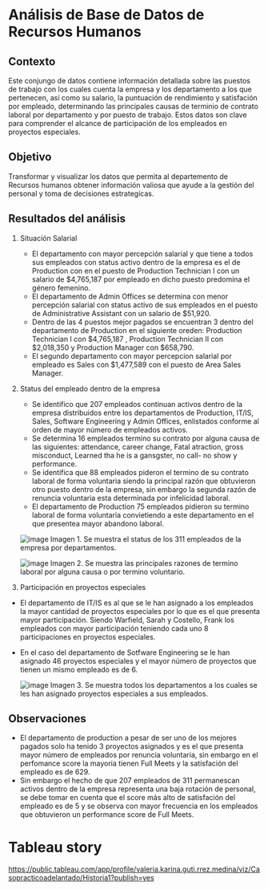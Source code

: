 # Análisis de Base de Datos de Recursos Humanos 

## Contexto 
Este conjungo de datos contiene información detallada sobre las puestos de trabajo con los cuales cuenta la empresa y los departamento a los que pertenecen, así como su salario, la puntuación de rendimiento y satisfación por empleado, determinando las principales causas de terminio de contrato laboral por departamento y por puesto de trabajo. Estos datos son clave para comprender el alcance de participación de los empleados en proyectos especiales.


## Objetivo 
Transformar y visualizar los datos que permita al departemento de Recursos humanos obtener información valiosa que ayude a la gestión del personal y toma de decisiones estrategícas. 
 

## Resultados del análisis 
1. Situación Salarial 
   - El departamento con mayor percepción salarial y que tiene a todos sus empleados con status activo dentro de la empresa es el de Production con en el puesto de Production Technician I con un salario de $4,765,187 por empleado en dicho puesto predomina el género femenino.
   - El departamento de Admin Offices se determina con menor percepción salarial con status activo de sus empleados en el puesto de Administrative Assistant con un salario de $51,920. 
   - Dentro de las 4 puestos mejor pagados se encuentran 3 dentro del departamento de Production en el siguiente oreden: Production Technician I con $4,765,187 , Production Technician II con $2,018,350 y Production Manager con $658,790.
   - El segundo departamento con mayor percepcion salarial por empleado es Sales con $1,477,589 con el puesto de Area Sales Manager. 
     
2. Status del empleado dentro de la empresa 
   - Se identifico que 207 empleados continuan activos dentro de la empresa distribuidos entre los departamentos de Production, IT/IS, Sales, Software Engineering y Admin Offices, enlistados conforme al orden de mayor número de empleados activos. 
   - Se determina 16 empleados termino su contrato por alguna causa de las siguientes: attendance, career change, Fatal atraction, gross misconduct, Learned tha he is a gansgster, no call- no show y performance.
   - Se identifica que 88 empleados pideron el termino de su contrato laboral de forma voluntaria siendo la principal razón que obtuvieron otro puesto dentro de la empresa, sin embargo la segunda razón de renuncia voluntaria esta determinada por infelicidad laboral.
   - El departamento de Production 75 empleados pidieron su termino laboral de forma voluntaria convietiendo a este departamento en el que presentea mayor abandono laboral. 
  
    ![image](https://github.com/user-attachments/assets/dd80433e-b75e-4910-8243-87277d7c66ff)
   Imagen 1. Se muestra el status de los 311 empleados de la empresa por departamentos.
   
    ![image](https://github.com/user-attachments/assets/a2ec14d1-c5cf-4d95-9af4-883dbf70e9f5)
   Imagen 2. Se muestra las principales razones de termino laboral por alguna causa o por termino voluntario.
   
4. Participación en proyectos especiales 
  - El departamento de IT/IS es al que se le han asignado a los empleados la mayor cantidad de proyectos especiales por lo que es el que presenta mayor participación. Siendo Warfield, Sarah y Costello, Frank los empleados con mayor participación teniendo cada uno 8 participaciones en proyectos especiales.
  - En el caso del departamento de Sotfware Engineering se le han asignado 46 proyectos especiales y el mayor número de proyectos que tienen un mismo empleado es de 6.

    ![image](https://github.com/user-attachments/assets/09d19cff-dc9a-4311-987f-14168b275c19)
    Imagen 3. Se muestra todos los departamentos a los cuales se les han asignado proyectos especiales a sus empleados. 

## Observaciones 

- El departamento de production a pesar de ser uno de los mejores pagados solo ha tenido 3 proyectos asignados y es el que presenta mayor número de empleados por renuncia voluntaria, sin embargo en el perfomance score la mayoria tienen Full Meets y la satisfación del empleado es de 629.
- Sin embargo el hecho de que 207 empleados de 311 permanescan activos dentro de la empresa representa una baja rotación de personal, se debe tomar en cuenta que el score más alto de satisfación del empleado es de 5 y se observa con mayor frecuencia en los empleados que obtuvieron un performance score de Full Meets.

# Tableau story
https://public.tableau.com/app/profile/valeria.karina.guti.rrez.medina/viz/Casopracticoadelantado/Historia1?publish=yes
